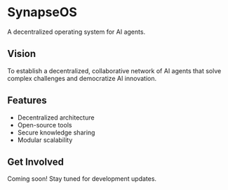 # SynapseOS  
A decentralized operating system for AI agents.  

## Vision  
To establish a decentralized, collaborative network of AI agents that solve complex challenges and democratize AI innovation.  

## Features  
- Decentralized architecture  
- Open-source tools  
- Secure knowledge sharing  
- Modular scalability  

## Get Involved  
Coming soon! Stay tuned for development updates.
